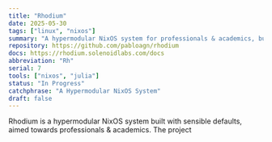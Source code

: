 ```yaml
---
title: "Rhodium"
date: 2025-05-30
tags: ["linux", "nixos"]
summary: "A hypermodular NixOS system for professionals & academics, built to stand the test of time."
repository: https://github.com/pabloagn/rhodium
docs: https://rhodium.solenoidlabs.com/docs
abbreviation: "Rh"
serial: 7
tools: ["nixos", "julia"]
status: "In Progress"
catchphrase: "A Hypermodular NixOS System"
draft: false
---
```


Rhodium is a hypermodular NixOS system built with sensible defaults, aimed towards professionals & academics. The project 
